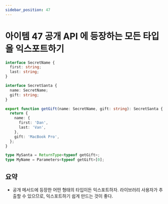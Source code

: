```yaml
---
sidebar_position: 47
---
```


# 아이템 47 공개 API 에 등장하는 모든 타입을 익스포트하기

```ts
interface SecretName {
  first: string;
  last: string;
}

interface SecretSanta {
  name: SecretName;
  gift: string;
}

export function getGift(name: SecretName, gift: string): SecretSanta {
  return {
    name: {
      first: 'Dan',
      last: 'Van',
    },
    gift: 'MacBook Pro',
  };
}

type MySanta = ReturnType<typeof getGift>;
type MyName = Parameters<typeof getGift>[0];
```

## 요약

- 공개 메서드에 등장한 어떤 형태의 타입이든 익스포트하자. 라이브러리 사용자가 추출할 수 있으므로, 익스포트하기 쉽게 만드는 것이 좋다.

